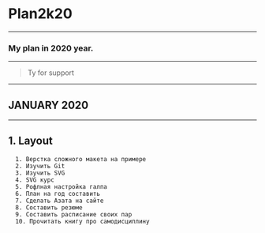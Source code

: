# Plan2k20
-----

### My plan in 2020 year.
----
> Ty for support
----
## JANUARY 2020
___
## 1. Layout
      1. Верстка сложного макета на примере
      2. Изучить Git
      3. Изучить SVG
      4. SVG курс
      5. Рофлная настройка галпа
      6. План на год составить
      7. Сделать Азата на сайте
      8. Составить резюме
      9. Составить расписание своих пар
      10. Прочитать книгу про самодисциплину
      


